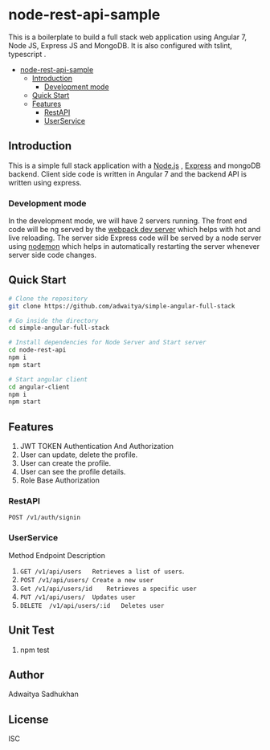 # node-rest-api-sample

This is a boilerplate to build a full stack web application using Angular 7, Node JS, Express JS and MongoDB. It is also configured with tslint, typescript .

- [node-rest-api-sample](#node-rest-api-sample)
  - [Introduction](#introduction)
    - [Development mode](#development-mode)
  - [Quick Start](#quick-start)  
  - [Features](#features)
    - [RestAPI](#restAPI)
    - [UserService](#userService)
  

## Introduction

This is a simple full stack application with a   [Node.js](https://nodejs.org/en/) , [Express](https://expressjs.com/) and mongoDB backend. Client side code is written in Angular 7 and the backend API is written using express. 


### Development mode

In the development mode, we will have 2 servers running. The front end code will be ng served by the [webpack dev server](https://webpack.js.org/configuration/dev-server/) which helps with hot and live reloading. The server side Express code will be served by a node server using [nodemon](https://nodemon.io/) which helps in automatically restarting the server whenever server side code changes.


## Quick Start

```bash
# Clone the repository
git clone https://github.com/adwaitya/simple-angular-full-stack

# Go inside the directory
cd simple-angular-full-stack

# Install dependencies for Node Server and Start server
cd node-rest-api
npm i 
npm start

# Start angular client
cd angular-client
npm i 
npm start
```

## Features 
 1. JWT TOKEN Authentication And Authorization
 2. User can update, delete the profile.
 3. User can create the profile.
 4. User can see the profile details.
 5. Role Base Authorization 

### RestAPI
`POST /v1/auth/signin`  


### UserService
Method	Endpoint	Description 
1. `GET	/v1/api/users	Retrieves a list of users`.
2. `POST /v1/api/users/	Create a new user`
3. `Get	/v1/api/users/id	Retrieves a specific user`
4. `PUT	/v1/api/users/	Updates user`
5. `DELETE	/v1/api/users/:id	Deletes user`

## Unit Test 
1. npm test




## Author
Adwaitya Sadhukhan

## License
ISC